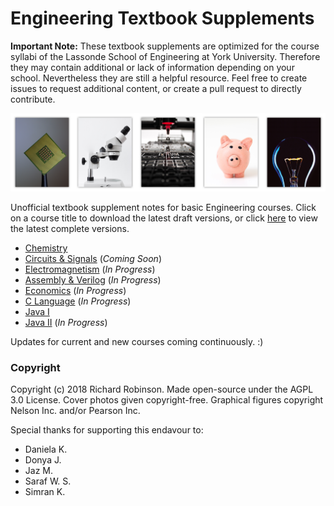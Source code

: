 # Engineering Textbook Supplements



**Important Note:** These textbook supplements are optimized for the course syllabi of the Lassonde School of Engineering at York University. Therefore they may contain additional or lack of information depending on your school. Nevertheless they are still a helpful resource. Feel free to create issues to request additional content, or create a pull request to directly contribute.

![covers](https://raw.githubusercontent.com/richardrobinson0924/textbook-supplements/master/Covers.png)

Unofficial textbook supplement notes for basic Engineering courses. Click on a course title to download the latest draft versions, or click [here](https://github.com/richardrobinson0924/textbook-supplements/releases/tag/v0.1-chemistry) to view the latest complete versions.
 - [Chemistry](https://github.com/richardrobinson0924/textbook-supplements/raw/master/Chemistry/main2.pdf)
 - [Circuits & Signals](https://github.com/richardrobinson0924/textbook-supplements/raw/master/Circuits/main.pdf) (*Coming Soon*)
 - [Electromagnetism](https://github.com/richardrobinson0924/textbook-supplements/raw/master/Electromagnetism/main.pdf) (*In Progress*)
 - [Assembly & Verilog](https://github.com/richardrobinson0924/textbook-supplements/raw/master/Assembly/main.pdf)  (*In Progress*)
 - [Economics](https://github.com/richardrobinson0924/textbook-supplements/raw/master/Economics/main.pdf) (*In Progress*)
 - [C Language](https://github.com/richardrobinson0924/textbook-supplements/raw/master/C-language/main.pdf) (*In Progress*)
 - [Java I](https://github.com/richardrobinson0924/textbook-supplements/raw/master/Java-I/main.pdf)
 - [Java II](https://github.com/richardrobinson0924/textbook-supplements/raw/master/Java-II/main.pdf) (*In Progress*)

Updates for current and new courses coming continuously. :)
 
### Copyright

Copyright (c) 2018 Richard Robinson. Made open-source under the AGPL 3.0 License. Cover photos given copyright-free. Graphical figures copyright Nelson Inc. and/or Pearson Inc.

Special thanks for supporting this endavour to:
- Daniela K.
- Donya J.
- Jaz M.
- Saraf W. S.
- Simran K. 
